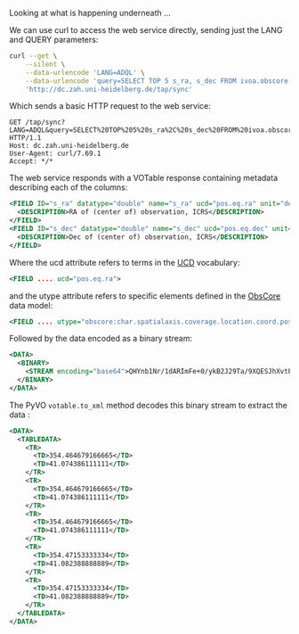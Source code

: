 Looking at what is happening underneath ...

We can use curl to access the web service directly, sending just the LANG and QUERY parameters:
```bash
curl --get \
    --silent \
    --data-urlencode 'LANG=ADQL' \
    --data-urlencode 'query=SELECT TOP 5 s_ra, s_dec FROM ivoa.obscore' \
    'http://dc.zah.uni-heidelberg.de/tap/sync'
```

Which sends a basic HTTP request to the web service:
```
GET /tap/sync?LANG=ADQL&query=SELECT%20TOP%205%20s_ra%2C%20s_dec%20FROM%20ivoa.obscore HTTP/1.1
Host: dc.zah.uni-heidelberg.de
User-Agent: curl/7.69.1
Accept: */*
```

The web service responds with a VOTable response containing metadata describing each of the columns:
```xml
<FIELD ID="s_ra" datatype="double" name="s_ra" ucd="pos.eq.ra" unit="deg" utype="obscore:char.spatialaxis.coverage.location.coord.position2d.value2.c1">
  <DESCRIPTION>RA of (center of) observation, ICRS</DESCRIPTION>
</FIELD>
<FIELD ID="s_dec" datatype="double" name="s_dec" ucd="pos.eq.dec" unit="deg" utype="obscore:char.spatialaxis.coverage.location.coord.position2d.value2.c2">
  <DESCRIPTION>Dec of (center of) observation, ICRS</DESCRIPTION>
</FIELD>
```

Where the ucd attribute refers to terms in the [UCD](https://ivoa.net/documents/cover/UCD-20050812.html) vocabulary:
```xml
<FIELD .... ucd="pos.eq.ra">
```

and the utype attribute refers to specific elements defined in the [ObsCore](https://ivoa.net/documents/ObsCore/) data model:
```xml
<FIELD .... utype="obscore:char.spatialaxis.coverage.location.coord.position2d.value2.c1">
```

Followed by the data encoded as a binary stream:
```xml
<DATA>
  <BINARY>
    <STREAM encoding="base64">QHYnb1Nr/1dARImFe+0/ykB2J29Ta/9XQESJhXvtP8pAdidvU2v/V0BEiYV77T/KQHYni2aJWrVARIqLuBeqgEB2J4tmiVq1QESKi7gXqoA=</STREAM>
  </BINARY>
</DATA>
```

The PyVO `votable.to_xml` method decodes this binary stream to extract the data :

```xml
<DATA>
  <TABLEDATA>
    <TR>
      <TD>354.464679166665</TD>
      <TD>41.074386111111</TD>
    </TR>
    <TR>
      <TD>354.464679166665</TD>
      <TD>41.074386111111</TD>
    </TR>
    <TR>
      <TD>354.464679166665</TD>
      <TD>41.074386111111</TD>
    </TR>
    <TR>
      <TD>354.47153333334</TD>
      <TD>41.082388888889</TD>
    </TR>
    <TR>
      <TD>354.47153333334</TD>
      <TD>41.082388888889</TD>
    </TR>
  </TABLEDATA>
</DATA>
```
